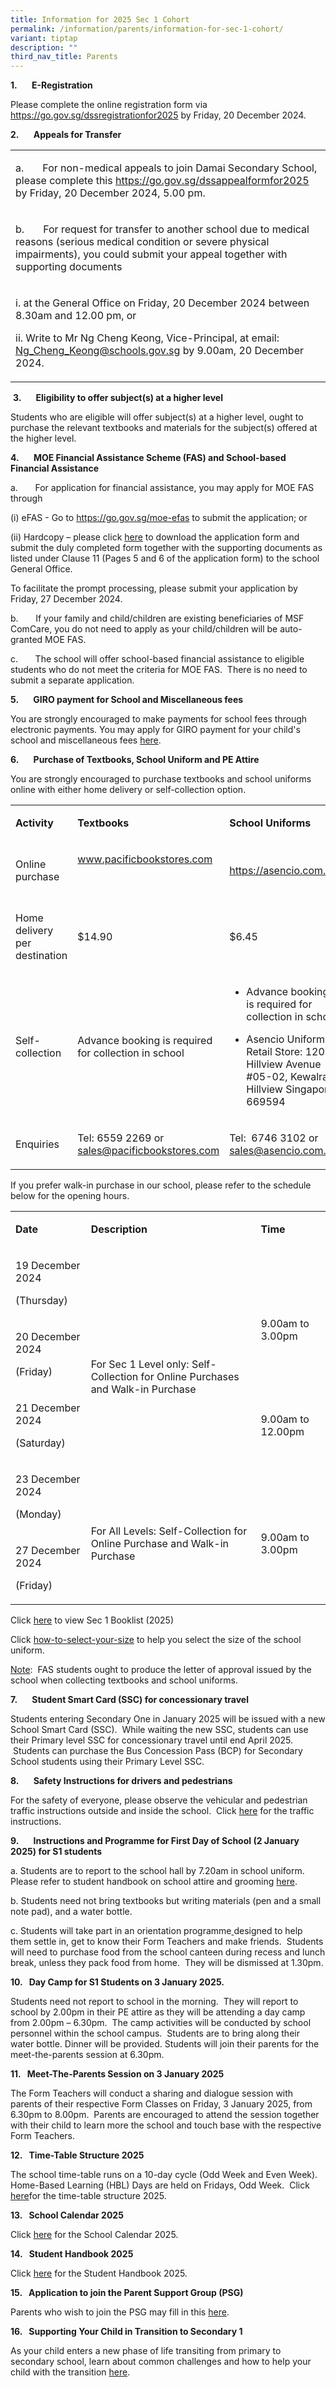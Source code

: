```yaml
---
title: Information for 2025 Sec 1 Cohort
permalink: /information/parents/information-for-sec-1-cohort/
variant: tiptap
description: ""
third_nav_title: Parents
---
```

<p><strong>1.&nbsp;&nbsp;&nbsp;&nbsp;&nbsp;&nbsp; E-Registration</strong>
</p>
<p>Please complete the online registration form via <a href="https://go.gov.sg/dssregistrationfor2025" rel="noopener noreferrer nofollow" target="_blank">https://go.gov.sg/dssregistrationfor2025</a> by
Friday, 20 December 2024.</p>
<p><strong>2.&nbsp;&nbsp;&nbsp;&nbsp;&nbsp;&nbsp; Appeals for Transfer</strong>
</p>
<p></p>
<table style="minWidth: 25px">
<colgroup>
<col>
</colgroup>
<tbody>
<tr>
<td rowspan="1" colspan="1">
<p>a.&nbsp;&nbsp;&nbsp;&nbsp;&nbsp;&nbsp; For non-medical appeals to join
Damai Secondary School, please complete this <a href="https://go.gov.sg/dssappealformfor2025" rel="noopener noreferrer nofollow" target="_blank">https://go.gov.sg/dssappealformfor2025</a> by
Friday, 20 December 2024, 5.00 pm.</p>
</td>
</tr>
<tr>
<td rowspan="1" colspan="1">
<p>b.&nbsp;&nbsp;&nbsp;&nbsp;&nbsp;&nbsp; For request for transfer to another
school due to medical reasons (serious medical condition or severe physical
impairments), you could submit your appeal together with supporting documents</p>
</td>
</tr>
<tr>
<td rowspan="1" colspan="1">
<p>i. at the General Office on Friday, 20 December 2024 between 8.30am and
12.00 pm, or</p>
<p>ii. Write to Mr Ng Cheng Keong, Vice-Principal, at email: <a href="mailto:Ng_Cheng_Keong@schools.gov.sg" rel="noopener noreferrer nofollow" target="_blank">Ng_Cheng_Keong@schools.gov.sg</a> by
9.00am, 20 December 2024.</p>
</td>
</tr>
</tbody>
</table>
<p>&nbsp;<strong>3.&nbsp;&nbsp;&nbsp;&nbsp;&nbsp;&nbsp; Eligibility to offer subject(s) at a higher level</strong>
</p>
<p>Students who are eligible will offer subject(s) at a higher level, ought
to purchase the relevant textbooks and materials for the subject(s) offered
at the higher level.</p>
<p><strong>4.&nbsp;&nbsp;&nbsp;&nbsp;&nbsp;&nbsp; MOE Financial Assistance Scheme (FAS) and School-based Financial Assistance</strong>
</p>
<p>a.&nbsp;&nbsp;&nbsp;&nbsp;&nbsp;&nbsp; For application for financial assistance,
you may apply for MOE FAS through</p>
<p>(i) eFAS - Go to <a href="" rel="noopener nofollow" target="_blank">https://go.gov.sg/moe-efas</a> to
submit the application; or</p>
<p>(ii)&nbsp;Hardcopy – please click <a href="https://www.damaisec.moe.edu.sg/information/parents/financial-matters/" rel="noopener noreferrer nofollow" target="_blank">here</a> to
download the application form and submit the duly completed form together
with the supporting documents as listed under Clause 11 (Pages 5 and 6
of the application form) to the school General Office.</p>
<p>To facilitate the prompt processing, please submit your application by
Friday, 27 December 2024.</p>
<p>b.&nbsp;&nbsp;&nbsp;&nbsp;&nbsp;&nbsp; If your family and child/children
are existing beneficiaries of MSF ComCare, you do not need to apply as
your child/children will be auto-granted MOE FAS.</p>
<p>c.&nbsp;&nbsp;&nbsp;&nbsp;&nbsp;&nbsp; The school will offer school-based
financial assistance to eligible students who do not meet the criteria
for MOE FAS. &nbsp;There is no need to submit a separate application.</p>
<p><strong>5.&nbsp;&nbsp;&nbsp;&nbsp;&nbsp;&nbsp; GIRO payment for School and Miscellaneous fees</strong>
</p>
<p>You are strongly encouraged to make payments for school fees through electronic
payments. You may apply for GIRO payment for your child's school and miscellaneous
fees <a href="https://www.moe.gov.sg/financial-matters/fees/egiro" rel="noopener noreferrer nofollow" target="_blank">here</a>.</p>
<p><strong>6.&nbsp;&nbsp;&nbsp;&nbsp;&nbsp;&nbsp; Purchase of Textbooks, School Uniform and PE Attire</strong>
</p>
<p>You are strongly encouraged to purchase textbooks and school uniforms
online with either home delivery or self-collection option.</p>
<table style="minWidth: 75px">
<colgroup>
<col>
<col>
<col>
</colgroup>
<tbody>
<tr>
<td rowspan="1" colspan="1">
<p><strong>Activity</strong>
</p>
</td>
<td rowspan="1" colspan="1">
<p><strong>Textbooks</strong>
</p>
</td>
<td rowspan="1" colspan="1">
<p><strong>School Uniforms</strong>
</p>
</td>
</tr>
<tr>
<td rowspan="1" colspan="1">
<p>Online purchase</p>
</td>
<td rowspan="1" colspan="1">
<p><a href="https://www.pacificbookstores.com" rel="noopener noreferrer nofollow" target="_blank">www.pacificbookstores.com</a>
</p>
<p>&nbsp;</p>
</td>
<td rowspan="1" colspan="1">
<p><a href="https://asencio.com.sg" rel="noopener noreferrer nofollow" target="_blank">https://asencio.com.sg</a>
</p>
</td>
</tr>
<tr>
<td rowspan="1" colspan="1">
<p>Home delivery per destination</p>
</td>
<td rowspan="1" colspan="1">
<p>$14.90</p>
</td>
<td rowspan="1" colspan="1">
<p>$6.45</p>
</td>
</tr>
<tr>
<td rowspan="1" colspan="1">
<p>Self-collection</p>
</td>
<td rowspan="1" colspan="1">
<p>Advance booking is required for collection in school</p>
</td>
<td rowspan="1" colspan="1">
<ul data-tight="true" class="tight">
<li>
<p>Advance booking is required for collection in school</p>
</li>
<li>
<p>Asencio Uniform’s Retail Store: 120 Hillview Avenue #05-02, Kewalram Hillview
Singapore 669594</p>
</li>
</ul>
</td>
</tr>
<tr>
<td rowspan="1" colspan="1">
<p>Enquiries</p>
</td>
<td rowspan="1" colspan="1">
<p>Tel: 6559 2269 or <a href="mailto:sales@pacificbookstores.com" rel="noopener noreferrer nofollow" target="_blank">sales@pacificbookstores.com</a>
</p>
</td>
<td rowspan="1" colspan="1">
<p>Tel:&nbsp; 6746 3102 or <a href="mailto:sales@asencio.com.sg" rel="noopener noreferrer nofollow" target="_blank">sales@asencio.com.sg</a>
</p>
</td>
</tr>
</tbody>
</table>
<p>If you prefer walk-in purchase in our school, please refer to the schedule
below for the opening hours.&nbsp;</p>
<table style="minWidth: 75px">
<colgroup>
<col>
<col>
<col>
</colgroup>
<tbody>
<tr>
<td rowspan="1" colspan="1">
<p><strong>Date</strong>
</p>
</td>
<td rowspan="1" colspan="1">
<p><strong>Description</strong>
</p>
</td>
<td rowspan="1" colspan="1">
<p><strong>Time</strong>
</p>
</td>
</tr>
<tr>
<td rowspan="1" colspan="1">
<p>19 December 2024</p>
<p>(Thursday)</p>
</td>
<td rowspan="3" colspan="1">
<p>&nbsp;</p>
<p>&nbsp;</p>
<p>For Sec 1 Level only: Self-Collection for Online Purchases and Walk-in
Purchase</p>
</td>
<td rowspan="2" colspan="1">
<p>&nbsp;</p>
<p>9.00am to 3.00pm</p>
</td>
</tr>
<tr>
<td rowspan="1" colspan="1">
<p>20 December 2024</p>
<p>(Friday)</p>
</td>
</tr>
<tr>
<td rowspan="1" colspan="1">
<p>21 December 2024</p>
<p>(Saturday)</p>
</td>
<td rowspan="1" colspan="1">
<p>9.00am to 12.00pm</p>
</td>
</tr>
<tr>
<td rowspan="1" colspan="1">
<p>23 December 2024</p>
<p>(Monday)</p>
</td>
<td rowspan="2" colspan="1">
<p>&nbsp;</p>
<p>For All Levels: Self-Collection for Online Purchase and Walk-in Purchase</p>
</td>
<td rowspan="2" colspan="1">
<p>&nbsp;</p>
<p>9.00am to 3.00pm</p>
</td>
</tr>
<tr>
<td rowspan="1" colspan="1">
<p>27 December 2024</p>
<p>(Friday)</p>
</td>
</tr>
</tbody>
</table>
<p>Click <a href="https://damaisec.moe.edu.sg/information/students/book-list" rel="noopener noreferrer nofollow" target="_blank">here</a> to
view Sec 1 Booklist (2025)</p>
<p>Click <a href="https://asencio.com.sg/how-to-select-your-size/" rel="noopener noreferrer nofollow" target="_blank">how-to-select-your-size</a> to
help you select the size of the school uniform.</p>
<p><u>Note</u>:&nbsp; FAS students ought to produce the letter of approval
issued by the school when collecting textbooks and school uniforms.</p>
<p><strong>7.&nbsp;&nbsp;&nbsp;&nbsp;&nbsp;&nbsp; Student Smart Card (SSC) for concessionary travel</strong>
</p>
<p>Students entering Secondary One in January 2025 will be issued with a
new School Smart Card (SSC). &nbsp;While waiting the new SSC, students
can use their Primary level SSC for concessionary travel until end April
2025. &nbsp;Students can purchase the Bus Concession Pass (BCP) for Secondary
School students using their Primary Level SSC.</p>
<p><strong>8.&nbsp;&nbsp;&nbsp;&nbsp;&nbsp;&nbsp; Safety Instructions for drivers and pedestrians</strong>
</p>
<p>For the safety of everyone, please observe the vehicular and pedestrian
traffic instructions outside and inside the school.&nbsp; Click <a href="https://damaisec.moe.edu.sg/information/parents/traffic-management-plan" rel="noopener noreferrer nofollow" target="_blank">here</a> for
the traffic instructions.</p>
<p><strong>9.&nbsp;&nbsp;&nbsp;&nbsp;&nbsp;&nbsp; Instructions and Programme for First Day of School (2 January 2025) for S1 students</strong>
</p>
<p>a. Students are to report to the school hall by 7.20am in school uniform.&nbsp;
Please refer to student handbook on school attire and grooming <a href="https://www.damaisec.moe.edu.sg/information/students/student-handbook/" rel="noopener noreferrer nofollow" target="_blank">here</a>.</p>
<p>b. Students need not bring textbooks but writing materials (pen and a
small note pad), and a water bottle.</p>
<p>c. Students will take part in an orientation programme<u> </u>designed
to help them settle in, get to know their Form Teachers and make friends.&nbsp;
Students will need to purchase food from the school canteen during recess
and lunch break, unless they pack food from home.&nbsp; They will be dismissed
at 1.30pm.</p>
<p><strong>10.&nbsp;&nbsp; Day Camp for S1 Students on 3 January 2025.</strong>
</p>
<p>Students need not report to school in the morning.&nbsp; They will report
to school by 2.00pm in their PE attire as they will be attending a day
camp from 2.00pm – 6.30pm.&nbsp; The camp activities will be conducted
by school personnel within the school campus.&nbsp; Students are to bring
along their water bottle.&nbsp;Dinner will be provided.&nbsp;Students will
join their parents for the meet-the-parents session at 6.30pm.</p>
<p><strong>11.&nbsp;&nbsp; Meet-The-Parents Session on 3 January 2025</strong>
</p>
<p>The Form Teachers will conduct a sharing and dialogue session with parents
of their respective Form Classes on Friday, 3 January 2025, from 6.30pm
to 8.00pm.&nbsp; Parents are encouraged to attend the session together
with their child to learn more the school and touch base with the respective
Form Teachers.</p>
<p><strong>12.&nbsp;&nbsp; Time-Table Structure 2025</strong>
</p>
<p>The school time-table runs on a 10-day cycle (Odd Week and Even Week).&nbsp;
Home-Based Learning (HBL) Days are held on Fridays, Odd Week.&nbsp; Click
<a href="https://www.damaisec.moe.edu.sg/information/time-table-structure/" rel="noopener noreferrer nofollow" target="_blank">here</a>for the time-table structure 2025.</p>
<p><strong>13.&nbsp;&nbsp; School Calendar 2025</strong>
</p>
<p>Click <a href="https://www.damaisec.moe.edu.sg/information/school-calendar-of-events/" rel="noopener noreferrer nofollow" target="_blank">here</a> for
the School Calendar 2025.</p>
<p><strong>14.&nbsp;&nbsp; Student Handbook 2025</strong>
</p>
<p>Click <a href="/files/Information/Student_Handbook_2025.pdf" rel="noopener noreferrer nofollow" target="_blank">here</a> for
the Student Handbook 2025.</p>
<p><strong>15.&nbsp;&nbsp; Application to join the Parent Support Group (PSG)</strong>
</p>
<p>Parents who wish to join the PSG may fill in this <a href="https://form.gov.sg/5fd82ac8087344001164ea1e" rel="noopener noreferrer nofollow" target="_blank">here</a>.</p>
<p><strong>16.&nbsp;&nbsp; Supporting Your Child in Transition to Secondary 1</strong>
</p>
<p>As your child enters a new phase of life transiting from primary to secondary
school, learn about common challenges and how to help your child with the
transition <a href="https://www.moe.gov.sg/secondary/transition-to-secondary" rel="noopener noreferrer nofollow" target="_blank">here</a>.</p>
<p>&nbsp;</p>
<p></p>